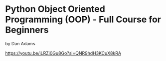 # Python Object Oriented Programming (OOP) - Full Course for Beginners
by Dan Adams

https://youtu.be/iLRZi0Gu8Go?si=QNR9hdH3KCuX8kRA
